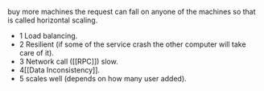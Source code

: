 buy more machines the request can fall on anyone of the machines so that is called horizontal scaling.

- 1 Load balancing.
 - 2 Resilient (if some of the service crash the other computer will take care of it).
 - 3 Network call ([[RPC]]) slow.
 - 4[[Data Inconsistency]].
 - 5 scales well (depends on how many user added).